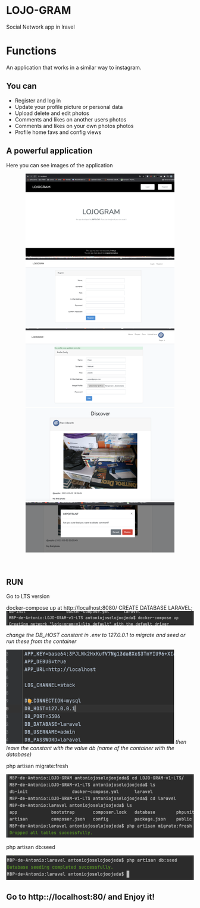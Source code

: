 # LOJO-GRAM
Social Network app in lravel

# Functions

An application that works in a similar way to instagram.
<h2>You can</h2>
<ul>
  <li>Register and log in</li>
  <li>Update your profile picture or personal data</li>
  <li>Upload delete and edit photos</li>
  <li>Comments and likes on another users photos</li>
  <li>Comments and likes on your own photos photos</li>
  <li>Profile home favs and config views</li>
</ul>
<h2>A powerful application</h2>
<p>Here you can see images of the application</p>
<center>
<img src="img/unregister.png" alt="unregister view" width="400" >
<img src="img/register.png" alt="register of a new user" width="400" >
<img src="img/updatingprofile.png" añt="profile settings" width="400" >
<img src="img/firstphoto.png" añt="First photo" width="400" >
<img src="img/deletingcomment.png" añt="Deleting comment" width="400">
</center>
<br>
<br>
<h2>RUN</h2>
<p>Go to LTS version</p>
docker-compose up
at http://localhost:8080/ CREATE DATABASE LARAVEL;
<img src="img/compose.png" alt="compose command"/>

<i>change the DB_HOST constant in .env to 127.0.0.1 to migrate and seed</i>
<i>or run these from the container</i>

<img src="img/change.env.png"/>
<i>then leave the constant with the value db (name of the container with the database)</i>

<p>php artisan migrate:fresh</p>
<img src="img/makemigrate.png" alt="makemigration"/>

<p>php artisan db:seed</p>
<img src="img/makeseed.png" alt="make seed"/>

<h2>Go to http:://localhost:80/ and Enjoy it!</h2>
